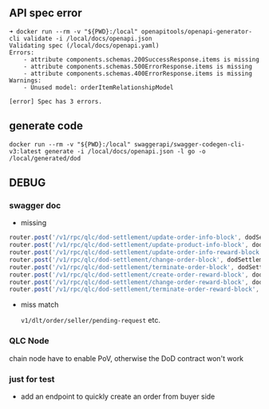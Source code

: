 
## API spec error
```
➜ docker run --rm -v "${PWD}:/local" openapitools/openapi-generator-cli validate -i /local/docs/openapi.json
Validating spec (/local/docs/openapi.yaml)
Errors:
	- attribute components.schemas.200SuccessResponse.items is missing
	- attribute components.schemas.500ErrorResponse.items is missing
	- attribute components.schemas.400ErrorResponse.items is missing
Warnings:
	- Unused model: orderItemRelationshipModel

[error] Spec has 3 errors.

```

## generate code 
```
docker run --rm -v "${PWD}:/local" swaggerapi/swagger-codegen-cli-v3:latest generate -i /local/docs/openapi.json -l go -o /local/generated/dod
```
## DEBUG

### swagger doc

- missing

```js
router.post('/v1/rpc/qlc/dod-settlement/update-order-info-block', dodSettlement.updateOrderInfoBlock);
router.post('/v1/rpc/qlc/dod-settlement/update-product-info-block', dodSettlement.updateProductInfoBlock);
router.post('/v1/rpc/qlc/dod-settlement/update-order-info-reward-block', dodSettlement.updateOrderInfoRewardBlock);
router.post('/v1/rpc/qlc/dod-settlement/change-order-block', dodSettlement.changeOrderBlock);
router.post('/v1/rpc/qlc/dod-settlement/terminate-order-block', dodSettlement.terminateOrderBlock);
router.post('/v1/rpc/qlc/dod-settlement/create-order-reward-block', dodSettlement.createOrderRewardBlock);
router.post('/v1/rpc/qlc/dod-settlement/change-order-reward-block', dodSettlement.changeOrderRewardBlock);
router.post('/v1/rpc/qlc/dod-settlement/terminate-order-reward-block', dodSettlement.terminateOrderRewardBlock);
```

- miss match

  `v1/dlt/order/seller/pending-request` etc.

### QLC Node

chain node have to enable PoV, otherwise the DoD contract won't work

### just for test

- add an endpoint to quickly create an order from buyer side
